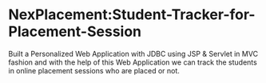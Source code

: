 # NexPlacement:Student-Tracker-for-Placement-Session
Built a Personalized Web Application with JDBC using JSP &amp; Servlet in MVC fashion and with the help of this Web Application we can track the students in online placement sessions who are placed or not.

